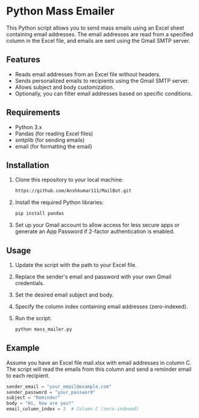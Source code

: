 # Python Mass Emailer

This Python script allows you to send mass emails using an Excel sheet containing email addresses. The email addresses are read from a specified column in the Excel file, and emails are sent using the Gmail SMTP server.

## Features

- Reads email addresses from an Excel file without headers.
- Sends personalized emails to recipients using the Gmail SMTP server.
- Allows subject and body customization.
- Optionally, you can filter email addresses based on specific conditions.

## Requirements

- Python 3.x
- Pandas (for reading Excel files)
- smtplib (for sending emails)
- email (for formatting the email)

## Installation

1. Clone this repository to your local machine:

   ```bash
   https://github.com/Anshkumar111/MailBot.git

2. Install the required Python libraries:

   ```bash
   pip install pandas

3. Set up your Gmail account to allow access for less secure apps or generate an App Password if 2-factor authentication is enabled.

## Usage
1. Update the script with the path to your Excel file.

2. Replace the sender's email and password with your own Gmail credentials.

3. Set the desired email subject and body.

4. Specify the column index containing email addresses (zero-indexed).

5. Run the script:

   ```bash
   python mass_mailer.py
## Example
Assume you have an Excel file mail.xlsx with email addresses in column C. The script will read the emails from this column and send a reminder email to each recipient.

   ```python
   sender_email = "your_email@example.com"
   sender_password = "your_password"
   subject = "Reminder"
   body = "Hi, how are you?"
   email_column_index = 2  # Column C (zero-indexed)

